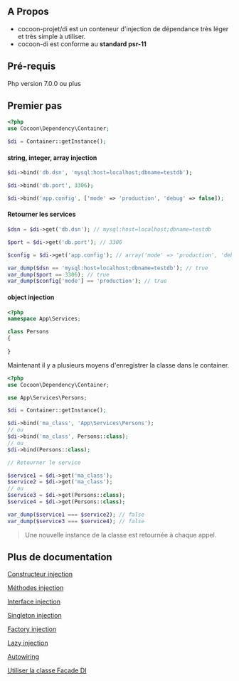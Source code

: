 ## A Propos

* cocoon-projet/di est un conteneur d'injection de dépendance très léger et très simple à utiliser.
* cocoon-di est conforme au **standard psr-11**

## Pré-requis

Php version 7.0.0 ou plus

## Premier pas

```php
<?php
use Cocoon\Dependency\Container;

$di = Container::getInstance();
```
#### string, integer, array injection

```php
$di->bind('db.dsn', 'mysql:host=localhost;dbname=testdb');

$di->bind('db.port', 3306);

$di->bind('app.config', ['mode' => 'production', 'debug' => false]);
```
#### Retourner les services

```php
$dsn = $di->get('db.dsn'); // mysql:host=localhost;dbname=testdb

$port = $di->get('db.port'); // 3306

$config = $di->get('app.config'); // array('mode' => 'production', 'debug' => false)

var_dump($dsn == 'mysql:host=localhost;dbname=testdb'); // true
var_dump($port == 3306); // true
var_dump($config['mode'] == 'production'); // true
```
#### object injection

```php
<?php
namespace App\Services;

class Persons
{
    
}    
```
Maintenant il y a plusieurs moyens d'enregistrer la classe dans le container.

```php
<?php
use Cocoon\Dependency\Container;

use App\Services\Persons;

$di = Container::getInstance();

$di->bind('ma_class', 'App\Services\Persons');
// ou
$di->bind('ma_class', Persons::class);
// ou
$di->bind(Persons::class);

// Retourner le service

$service1 = $di->get('ma_class');
$service2 = $di->get('ma_class');
// ou
$service3 = $di->get(Persons::class);
$service4 = $di->get(Persons::class);

var_dump($service1 === $service2); // false
var_dump($service3 === $service4); // false
```
> Une nouvelle instance de la classe est retournée à chaque appel.

## Plus de documentation

[Constructeur injection](https://github.com/cocoon-projet/di/blob/master/docs/constructor_injection.md)

[Méthodes injection](https://github.com/cocoon-projet/di/blob/master/docs/methodes_injection.md)

[Interface injection](https://github.com/cocoon-projet/di/blob/master/docs/interface.md)

[Singleton injection](https://github.com/cocoon-projet/di/blob/master/docs/singleton.md)

[Factory injection](https://github.com/cocoon-projet/di/blob/master/docs/factory.md)

[Lazy injection](https://github.com/cocoon-projet/di/blob/master/docs/lazy.md)

[Autowiring](https://github.com/cocoon-projet/di/blob/master/docs/autowiring.md)

[Utiliser la classe Facade DI](https://github.com/cocoon-projet/di/blob/master/docs/DI.md)
